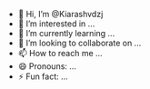 - 👋 Hi, I’m @Kiarashvdzj
- 👀 I’m interested in ...
- 🌱 I’m currently learning ...
- 💞️ I’m looking to collaborate on ...
- 📫 How to reach me ...
- 😄 Pronouns: ...
- ⚡ Fun fact: ...

<!---
Kiarashvdzj/Kiarashvdzj is a ✨ special ✨ repository because its `README.md` (this file) appears on your GitHub profile.
You can click the Preview link to take a look at your changes.
--->
